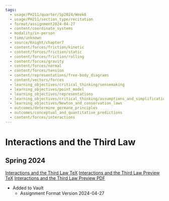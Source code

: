 ```yaml
---
tags:
  - usage/PH211/quarter/Sp2024/Week6
  - usage/PH211/section_type/recitation
  - format/assignment2024-04-27
  - content/coordinate_systems
  - modality/in-person
  - time/unknown
  - source/Knight/chapter7
  - content/forces/friction/kinetic
  - content/forces/friction/static
  - content/forces/friction/rolling
  - content/forces/gravity
  - content/forces/normal
  - content/forces/tension
  - content/representations/free-body_diagrams
  - content/vectors/forces
  - learning_objectives/critical_thinking/sensemaking
  - learning_objectives/point_model
  - learning_objectives/representations
  - learning_objectives/critical_thinking/assumptions_and_simplifications
  - learning_objectives/Newton_and_conservation_laws
  - outcomes/determine_germane_principles
  - outcomes/conceptual_and_quantitative_predictions
  - content/forces/interactions
---
```

# Interactions and the Third Law
## Spring 2024
[Interactions and the Third Law TeX](./Interactions_and_the_Third_Law.tex)
[Interactions and the Third Law Preview TeX](./Interactions_and_the_Third_Law_Preview.tex)
[Interactions and the Third Law Preview PDF](./Interactions_and_the_Third_Law_Preview.pdf)
* Added to Vault
	* Assignment Format Version 2024-04-27